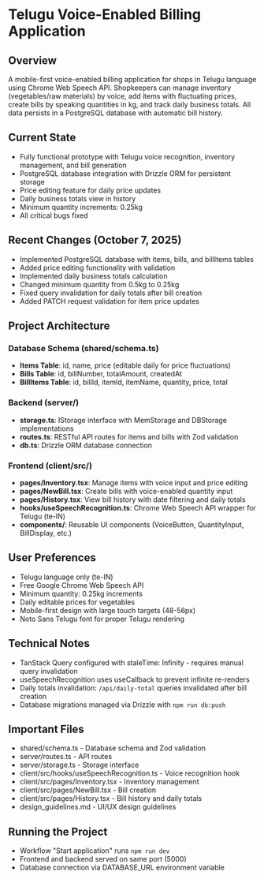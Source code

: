 # Telugu Voice-Enabled Billing Application

## Overview
A mobile-first voice-enabled billing application for shops in Telugu language using Chrome Web Speech API. Shopkeepers can manage inventory (vegetables/raw materials) by voice, add items with fluctuating prices, create bills by speaking quantities in kg, and track daily business totals. All data persists in a PostgreSQL database with automatic bill history.

## Current State
- Fully functional prototype with Telugu voice recognition, inventory management, and bill generation
- PostgreSQL database integration with Drizzle ORM for persistent storage
- Price editing feature for daily price updates
- Daily business totals view in history
- Minimum quantity increments: 0.25kg
- All critical bugs fixed

## Recent Changes (October 7, 2025)
- Implemented PostgreSQL database with items, bills, and billItems tables
- Added price editing functionality with validation
- Implemented daily business totals calculation
- Changed minimum quantity from 0.5kg to 0.25kg
- Fixed query invalidation for daily totals after bill creation
- Added PATCH request validation for item price updates

## Project Architecture

### Database Schema (shared/schema.ts)
- **Items Table**: id, name, price (editable daily for price fluctuations)
- **Bills Table**: id, billNumber, totalAmount, createdAt
- **BillItems Table**: id, billId, itemId, itemName, quantity, price, total

### Backend (server/)
- **storage.ts**: IStorage interface with MemStorage and DBStorage implementations
- **routes.ts**: RESTful API routes for items and bills with Zod validation
- **db.ts**: Drizzle ORM database connection

### Frontend (client/src/)
- **pages/Inventory.tsx**: Manage items with voice input and price editing
- **pages/NewBill.tsx**: Create bills with voice-enabled quantity input
- **pages/History.tsx**: View bill history with date filtering and daily totals
- **hooks/useSpeechRecognition.ts**: Chrome Web Speech API wrapper for Telugu (te-IN)
- **components/**: Reusable UI components (VoiceButton, QuantityInput, BillDisplay, etc.)

## User Preferences
- Telugu language only (te-IN)
- Free Google Chrome Web Speech API
- Minimum quantity: 0.25kg increments
- Daily editable prices for vegetables
- Mobile-first design with large touch targets (48-56px)
- Noto Sans Telugu font for proper Telugu rendering

## Technical Notes
- TanStack Query configured with staleTime: Infinity - requires manual query invalidation
- useSpeechRecognition uses useCallback to prevent infinite re-renders
- Daily totals invalidation: `/api/daily-total` queries invalidated after bill creation
- Database migrations managed via Drizzle with `npm run db:push`

## Important Files
- shared/schema.ts - Database schema and Zod validation
- server/routes.ts - API routes
- server/storage.ts - Storage interface
- client/src/hooks/useSpeechRecognition.ts - Voice recognition hook
- client/src/pages/Inventory.tsx - Inventory management
- client/src/pages/NewBill.tsx - Bill creation
- client/src/pages/History.tsx - Bill history and daily totals
- design_guidelines.md - UI/UX design guidelines

## Running the Project
- Workflow "Start application" runs `npm run dev`
- Frontend and backend served on same port (5000)
- Database connection via DATABASE_URL environment variable
